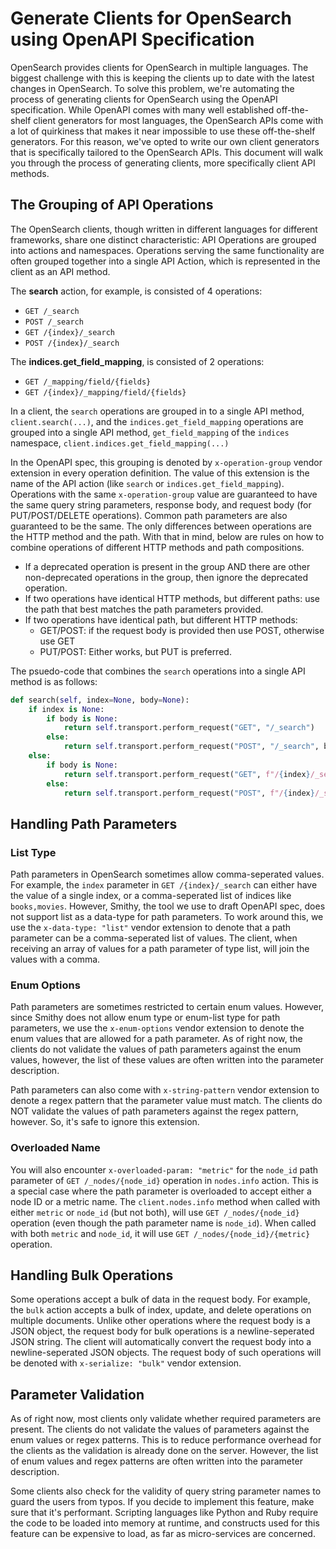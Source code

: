 # Generate Clients for OpenSearch using OpenAPI Specification

OpenSearch provides clients for OpenSearch in multiple languages. The biggest challenge with this is keeping the clients up to date with the latest changes in OpenSearch. To solve this problem, we're automating the process of generating clients for OpenSearch using the OpenAPI specification. While OpenAPI comes with many well established off-the-shelf client generators for most languages, the OpenSearch APIs come with a lot of quirkiness that makes it near impossible to use these off-the-shelf generators. For this reason, we've opted to write our own client generators that is specifically tailored to the OpenSearch APIs. This document will walk you through the process of generating clients, more specifically client API methods.

## The Grouping of API Operations
The OpenSearch clients, though written in different languages for different frameworks, share one distinct characteristic: API Operations are grouped into actions and namespaces. Operations serving the same functionality are often grouped together into a single API Action, which is represented in the client as an API method.

The **search** action, for example, is consisted of 4 operations:
- `GET /_search`
- `POST /_search`
- `GET /{index}/_search`
- `POST /{index}/_search`

The **indices.get_field_mapping**, is consisted of 2 operations:
- `GET /_mapping/field/{fields}`
- `GET /{index}/_mapping/field/{fields}`

In a client, the `search` operations are grouped in to a single API method, `client.search(...)`, and the `indices.get_field_mapping` operations are grouped into a single API method, `get_field_mapping` of the `indices` namespace, `client.indices.get_field_mapping(...)`

In the OpenAPI spec, this grouping is denoted by `x-operation-group` vendor extension in every operation definition. The value of this extension is the name of the API action (like `search` or `indices.get_field_mapping`). Operations with the same `x-operation-group` value are guaranteed to have the same query string parameters, response body, and request body (for PUT/POST/DELETE operations). Common path parameters are also guaranteed to be the same. The only differences between operations are the HTTP method and the path. With that in mind, below are rules on how to combine operations of different HTTP methods and path compositions.

- If a deprecated operation is present in the group AND there are other non-deprecated operations in the group, then ignore the deprecated operation.
- If two operations have identical HTTP methods, but different paths: use the path that best matches the path parameters provided.
- If two operations have identical path, but different HTTP methods:
    - GET/POST: if the request body is provided then use POST, otherwise use GET
    - PUT/POST: Either works, but PUT is preferred.

The psuedo-code that combines the `search` operations into a single API method is as follows:
```python
def search(self, index=None, body=None):
    if index is None:
        if body is None:
            return self.transport.perform_request("GET", "/_search")
        else:
            return self.transport.perform_request("POST", "/_search", body=body)
    else:
        if body is None:
            return self.transport.perform_request("GET", f"/{index}/_search")
        else:
            return self.transport.perform_request("POST", f"/{index}/_search", body=body
```

## Handling Path Parameters

### List Type
Path parameters in OpenSearch sometimes allow comma-seperated values. For example, the `index` parameter in `GET /{index}/_search` can either have the value of a single index, or a comma-seperated list of indices like `books,movies`. However, Smithy, the tool we use to draft OpenAPI spec, does not support list as a data-type for path parameters. To work around this, we use the `x-data-type: "list"` vendor extension to denote that a path parameter can be a comma-seperated list of values. The client, when receiving an array of values for a path parameter of type list, will join the values with a comma.

### Enum Options
Path parameters are sometimes restricted to certain enum values. However, since Smithy does not allow enum type or enum-list type for path parameters, we use the `x-enum-options` vendor extension to denote the enum values that are allowed for a path parameter. As of right now, the clients do not validate the values of path parameters against the enum values, however, the list of these values are often written into the parameter description.

Path parameters can also come with `x-string-pattern` vendor extension to denote a regex pattern that the parameter value must match. The clients do NOT validate the values of path parameters against the regex pattern, however. So, it's safe to ignore this extension.

### Overloaded Name
You will also encounter `x-overloaded-param: "metric"` for the `node_id` path parameter of `GET /_nodes/{node_id}` operation in `nodes.info` action. This is a special case where the path parameter is overloaded to accept either a node ID or a metric name. The `client.nodes.info` method when called with either `metric` or `node_id` (but not both), will use `GET /_nodes/{node_id}` operation (even though the path parameter name is `node_id`). When called with both `metric` and `node_id`, it will use `GET /_nodes/{node_id}/{metric}` operation.

## Handling Bulk Operations
Some operations accept a bulk of data in the request body. For example, the `bulk` action accepts a bulk of index, update, and delete operations on multiple documents. Unlike other operations where the request body is a JSON object, the request body for bulk operations is a newline-seperated JSON string. The client will automatically convert the request body into a newline-seperated JSON objects. The request body of such operations will be denoted with `x-serialize: "bulk"` vendor extension.

## Parameter Validation
As of right now, most clients only validate whether required parameters are present. The clients do not validate the values of parameters against the enum values or regex patterns. This is to reduce performance overhead for the clients as the validation is already done on the server. However, the list of enum values and regex patterns are often written into the parameter description.

Some clients also check for the validity of query string parameter names to guard the users from typos. If you decide to implement this feature, make sure that it's performant. Scripting languages like Python and Ruby require the code to be loaded into memory at runtime, and constructs used for this feature can be expensive to load, as far as micro-services are concerned.
